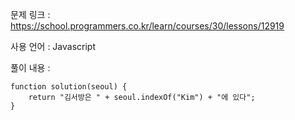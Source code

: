 문제 링크 : https://school.programmers.co.kr/learn/courses/30/lessons/12919

사용 언어 : Javascript

풀이 내용 :

```
function solution(seoul) {
    return "김서방은 " + seoul.indexOf("Kim") + "에 있다";
}
```